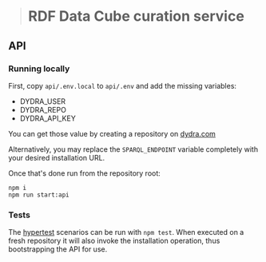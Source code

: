 > # RDF Data Cube curation service

## API

### Running locally

First, copy `api/.env.local` to `api/.env` and add the missing variables:

* DYDRA_USER
* DYDRA_REPO
* DYDRA_API_KEY

You can get those value by creating a repository on [dydra.com](https://dydra.com)

Alternatively, you may replace the `SPARQL_ENDPOINT` variable completely with your
desired installation URL. 

Once that's done run from the repository root:

```
npm i
npm run start:api
```

### Tests

The [hypertest](https://testing.hypermedia.app) scenarios can be run with 
`npm test`. When executed on a fresh repository it will also invoke 
the installation operation, thus bootstrapping the API for use. 
